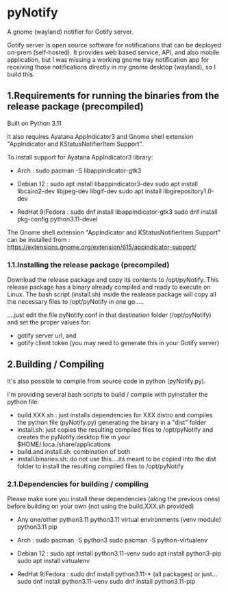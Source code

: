 # pyNotify
A gnome (wayland) notifier for Gotify server.

Gotify server is open source software for notifications that can be deployed on-prem (self-hosted). 
It provides web based service, API,  and also mobile application, but I was missing a working gnome tray notification app for receiving those notifications directly in my gnome desktop (wayland), so I build this.

## 1.Requirements for running the binaries from the release package (precompiled)
Built on Python 3.11

It also requires Ayatana AppIndicator3 and Gnome shell extension "AppIndicator and KStatusNotifierItem Support".

To install support for Ayatana AppIndicator3 library:

- Arch :
      sudo pacman -S libappindicator-gtk3
  
- Debian 12 :
      sudo apt install libappindicator3-dev
      sudo apt install libcairo2-dev libjpeg-dev libgif-dev
      sudo apt install libgirepository1.0-dev

- RedHat 9/Fedora :
      sudo dnf install libappindicator-gtk3
      sudo dnf install pkg-config python3.11-devel

The Gnome shell extension "AppIndicator and KStatusNotifierItem Support" can be installed from : https://extensions.gnome.org/extension/615/appindicator-support/

### 1.1.Installing the release package (precompiled)
Download the release package and copy itś contents to /opt/pyNotify. 
This release package has a binary already compiled and ready to execute on Linux.
The bash script (install.sh) inside the realease package will copy all the necessary files to /opt/pyNotify in one go.....

....just edit the file pyNotify.conf in that destination folder (/opt/pyNotify) and set the proper values for:
- gotify server url, and 
- gotify client token  (you may need to generate this in your Gotify server)

## 2.Building / Compiling
It's also possible to compile from source code in python (pyNotify.py).

I'm providing several bash scripts to build / compile with pyinstaller the python file:
- build.XXX.sh : just installs dependencies for XXX distro and compiles the python file (pyNotify.py) generating the binary in a "dist" folder
- install.sh: just copies the resulting compiled files to /opt/pyNotify and creates the pyNotify.desktop file in your $HOME/.loca./share/applications
- build.and.install.sh: combination of both
- install.binaries.sh: do not use this....itś meant to be copied into the dist folder to install the resulting compiled files to /opt/pyNotify

### 2.1.Dependencies for building / compiling
Please make sure you install these dependencies (along the previous ones) before building on your own (not using the build.XXX.sh provided)
- Any one/other
      python3.11
      python3.11 virtual environments (venv module)
      python3.11 pip

- Arch :
      sudo pacman -S python3
      sudo pacman -S python-virtualenv
  
- Debian 12 :
      sudo apt install python3.11-venv
      sudo apt install python3-pip
      sudo apt install virtualenv

- RedHat 9/Fedora :
      sudo dnf install python3.11-* (all packages) or just...
      sudo dnf install python3.11-venv
      sudo dnf install python3.11-pip

